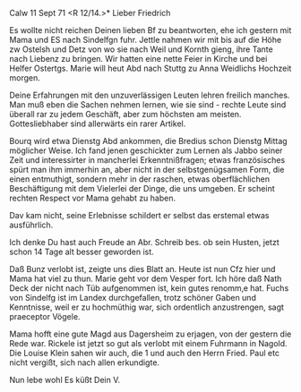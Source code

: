  Calw 11 Sept 71
 <R 12/14.>*
Lieber Friedrich

Es wollte nicht reichen Deinen lieben Bf zu beantworten, ehe ich gestern mit Mama und ES nach Sindelfgn fuhr. Jettle nahmen wir mit bis auf die Höhe zw Ostelsh und Detz von wo sie nach Weil und Kornth gieng, ihre Tante nach Liebenz zu bringen. Wir hatten eine nette Feier in Kirche und bei Helfer Ostertgs. Marie will heut Abd nach Stuttg zu Anna Weidlichs Hochzeit morgen.

Deine Erfahrungen mit den unzuverlässigen Leuten lehren freilich manches. Man muß eben die Sachen nehmen lernen, wie sie sind - rechte Leute sind überall rar zu jedem Geschäft, aber zum höchsten am meisten. Gottesliebhaber sind allerwärts ein rarer Artikel.

Bourq wird etwa Dienstg Abd ankommen, die Bredius schon Dienstg Mittag möglicher Weise. Ich fand jenen geschickter zum Lernen als Jabbo seiner Zeit und interessirter in mancherlei Erkenntnißfragen; etwas französisches spürt man ihm immerhin an, aber nicht in der selbstgenügsamen Form, die einen entmuthigt, sondern mehr in der raschen, etwas oberflächlichen Beschäftigung mit dem Vielerlei der Dinge, die uns umgeben. Er scheint rechten Respect vor Mama gehabt zu haben.

Dav kam nicht, seine Erlebnisse schildert er selbst das erstemal etwas ausführlich.

Ich denke Du hast auch Freude an Abr. Schreib bes. ob sein Husten, jetzt schon 14 Tage alt besser geworden ist.

Daß Bunz verlobt ist, zeigte uns dies Blatt an. Heute ist nun Cfz hier und Mama hat viel zu thun. Marie geht vor dem Vesper fort. Ich höre daß Nath Deck der nicht nach Tüb aufgenommen ist, kein gutes renomm‚e hat. Fuchs von Sindelfg ist im Landex durchgefallen, trotz schöner Gaben und Kenntnisse, weil er zu hochmüthig war, sich ordentlich anzustrengen, sagt praeceptor Vögele.

Mama hofft eine gute Magd aus Dagersheim zu erjagen, von der gestern die Rede war. Rickele ist jetzt so gut als verlobt mit einem Fuhrmann in Nagold. Die Louise Klein sahen wir auch, die <Calw>1 und auch den Herrn Fried. Paul etc nicht vergißt, sich nach allen erkundigte.

 Nun lebe wohl Es küßt
 Dein V.

